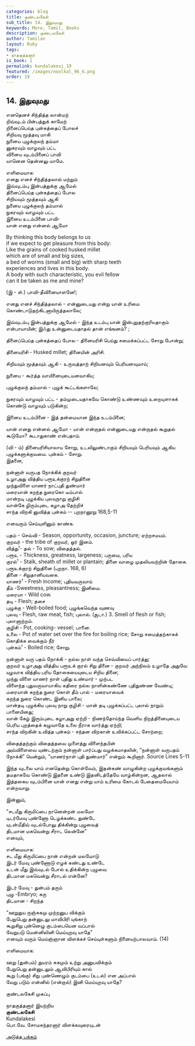 ```yaml
---
categories: blog
title: குண்டலகேசி
sub_title: 14. இதுவுமது
keywords: More, Tamil, Books
description: குண்டலகேசி
author: Tamilan
layout: Ruby
tags:
- நாதகுத்தனார்
is_book: 1
permalink: kundalakesi_19
featured: /images/noolkal_96_6.png
order: 19
---
```

## 14. இதுவுமது

எனதெனச் சிந்தித்த லான்மற்  
றிவ்வுடம் பின்பத்துக் காமேற்  
றினைப்பெய்த புன்கத்தைப் போலச்  
சிறியவு மூத்தவு மாகி  
நுனைய புழுக்குலந் தம்மா  
னுகரவும் வாழவும் பட்ட  
வினைய வுடம்பினைப் பாவி  
யானென தென்னலு மாமே.

எளிமையாக:  
எனது எனச் சிந்தித்தலால் மற்றும்  
இவ்வுடம்பு இன்பத்துக்கு ஆமேல்  
தினைப்பெய்த புன்கத்தைப் போல  
சிறியவும் மூத்தவும் ஆகி  
நுனைய புழுக்குலந் தம்மால்  
நுகரவும் வாழவும் பட்ட  
இனைய உடம்பினை பாவி-  
யான் எனது என்னல் ஆமோ

By thinking this body belongs to us  
if we expect to get pleasure from this body:  
Like the grains of cooked husked millet  
which are of small and big sizes,  
a bed of worms (small and big) with sharp teeth  
experiences and lives in this body.  
A body with such characteristic, you evil fellow  
can it be taken as me and mine?

(இ - ள்.) பாவி-தீவினையாளனே!;

எனது எனச் சிந்தித்தலால் - என்னுடையது என்று யான் உரிமை கொண்டாடுதற்கிடனாயிருத்தலாலே;

இவ்வுடம்பு இன்பத்துக்கு ஆமேல் - இந்த உடம்பு யான் இன்புறுதற்குரியதாகும் என்பாயாயின்; இஃது உன்னுடையதாதல் தான் எங்ஙனம்? ;

தினைப்பெய்த புன்கத்தைப் போல - தினையரிசி பெய்து சமைக்கப்பட்ட சோறு போன்று;

தினையரிசி - Husked millet; தினையின் அரிசி.

சிறியவும் மூத்தவும் ஆகி - உருவத்தாற் சிறியனவும் பெரியனவுமாய்;

நுனைய - கூர்த்த வாயினையுடையனவாகிய;

புழுக்குலந் தம்மால் - புழுக் கூட்டங்களாலே;

நுகரவும் வாழவும் பட்ட - தம்முடையதாகவே கொண்டு உண்ணவும் உறையுளாகக் கொண்டு வாழவும் படுகின்ற;

இனைய உடம்பினை - இத் தன்மையான இந்த உடம்பினை;

யான் எனது என்னல் ஆமோ - யான் என்றாதல் என்னுடையது என்றாதல் கூறுதல் கூடுமோ? கூடாதுகாண் என்பதாம்.

(வி - ம்) தினையரிசியாலாய சோறு, உடலிலுண்டாகும் சிறியவும் பெரியவும் ஆகிய புழுக்களுக்குவமை. புன்கம் - சோறு.  
இதனை,

நன்னாள் வருபத நோக்கிக் குறவர்  
உழாஅது வித்திய பரூஉக்குரற் சிறுதினை  
முந்துவிளை யாணர் நாட்புதி துண்மார்  
மரையான் கறந்த நுரைகொ டீம்பால்  
மான்றடி புழுக்கிய புலவுநாறு குழிசி  
வான்கே ழிரும்புடை கழாஅ தேற்றிச்  
சாந்த விறகி னுவித்த புன்கம் -- புறநானூறு 168,5-11

எனவரும் செய்யுளினும் காண்க.

பதம் - செவ்வி - Season, opportunity, occasion, juncture; ஏற்றசமயம்.  
குறவர் - the tribe of குறவர், ஓர் இனம்.  
வித்து¹- தல் - To sow; விதைத்தல்.  
பரூஉ - Thickness, greatness, largeness; பருமை, பரிய  
குரல்¹ - Stalk, sheath of millet or plantain; தினை வாழை முதலியவற்றின் தோகை. பரூஉக்குரற் சிறுதினை (புறநா. 168, 6)  
தினை - சிறுதானியவகை.  
யாணர்¹ - Fresh income; புதியவருவாய்  
தீம் -Sweetness, pleasantness; இனிமை.  
மரையா - Wild cow.  
தடி - Flesh; தசை  
புழுக்கு - Well-boiled food; புழுங்கவெந்த வுணவு  
புலவு - Flesh, raw meat, fish; புலால். (சூடா.) 3. Smell of flesh or fish; புலானாற்றம்.  
குழிசி - Pot, cooking- vessel; பானை.  
உலை - Pot of water set over the fire for boiling rice; சோறு சமைத்தற்காகக் கொதிக்க வைக்கும் நீர்  
புன்கம்¹ - Boiled rice; சோறு.

நன்னாள் வரு பதம் நோக்கி - நல்ல நாள் வந்த செவ்வியைப் பார்த்து;  
குறவர் உழாஅது வித்திய பரூஉக் குரல் சிறு தினை - குறவர் அந்நிலம் உழாதே அதுவே யுழவாக வித்திய பரிய தோகையையுடைய சிறிய தினை;  
முந்து விளை யாணர் நாள் புதிது உண்மார் - முற்பட  
விளைந்த புதுவருவாயாகிய கதிரை நல்ல நாளின்கண்ணே புதிதுண்ண வேண்டி;  
மரையான் கறந்த நுரை கொள் தீம் பால் - மரையாவைக்  
கறந்த நுரை கொண்ட இனிய பாலை;  
மான்தடி புழுக்கிய புலவு நாறு குழிசி - மான் தடி புழுக்கப்பட்ட புலால் நாறும் பானையினது;  
வான் கேழ் இரும்புடை கழாஅது ஏற்றி - நிணந்தோய்ந்த வெளிய நிறத்தினையுடைய பெரிய புறத்தைக் கழுவாதே உலை நீராக வார்த்து ஏற்றி;  
சாந்த விறகின் உவித்த புன்கம் - சந்தன விறகான் உவிக்கப்பட்ட சோற்றை;

விதைத்தற்கும் விதைத்தவை முளைத்து விளைந்தபின்  
அவ்விளைவை யுண்டற்கும் நன்னாள் பார்ப்பது வழக்கமாதலின், “நன்னாள் வருபதம் நோக்கி” யென்றும், “யாணர்நாள் புதி துண்மார்” என்றும் கூறினார். Source Lines 5-11

இந்த வுடலை யாம் எனதென்று கொள்வேம், இதன்கண் வாழுகின்ற புழுக்குவங்களும் தமதாகவே கொண்டு இதனை உண்டு இதனிடத்தேயே வாழ்கின்றன, ஆதலால் இத்தகைய வுடம்பினை யான் எனது என்று யாம் உரிமை கோடல் பேதைமையேயாம் என்றவாறு.

இன்னும்,

“சடமீது கிருமிப்பை நானென்றன் மலமோ  
டிடர்மேவு புண்ணோ டெழக்கண்ட துண்டே  
யுடன்மீதிவ் வுடல்போலு திக்கின்று புழுவைத்  
திடமான மகவென்று சீராட லென்னே”  
எனவும்,

எளிமையாக:  
சட மீது கிருமிப்பை நான் என்றன் மலமோடு  
இடர் மேவு புண்ணோடு எழக் கண்டது உண்டே  
உடன் மீது இவ்வுடல் போல் உதிக்கின்ற புழுவை  
திடமான மகவென்று சீராடல் என்னே?

இடர் மேவு - துன்பம் தரும்  
புழு -Embryo; கரு  
திடமான - சிறந்த

“ஊறுதுய ருஞ்சுகமு முற்றனுப விக்கும்  
பேறுபெறு தன்னுடலு மாவிபிரி யுங்காற்  
கூறுசிறு புன்னெழு குடம்பையென வப்பால்  
வேறுபடு மென்னிலினி மெய்யுறவு யாதே”  
எனவும் வரும் மெய்ஞ்ஞான விளக்கச் செய்யுள்களும் நினையற்பாலவாம். (14)

எளிமையாக:

ஊறு (துன்பம்) துயரம் சுகமும் உற்று அனுபவிக்கும்  
பேறுபெறு தன்னுடலும் ஆவிபிரியும் கால்  
கூறு (பங்கு) சிறு புண்ணெழும் குடம்பை (உடல்) என அப்பால்  
வேறு படும் என்னில் (என்றால்) இனி மெய்யுறவு யாதே?

குண்டலகேசி முகப்பு

நாதகுத்தனார் இயற்றிய  
**குண்டலகேசி**  
Kundalakesi  
பொ.வே. சோமசுந்தரனார் விளக்கவுரையுடன்

[அடுத்த பக்கம்](kundalakesi_20)